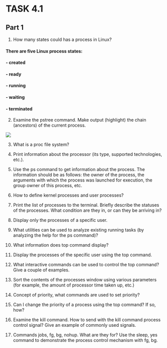 # TASK 4.1

## Part 1


1. How many states could has a process in Linux?

#### There are five Linux process states: 
#### - created
#### - ready
#### - running
#### - waiting
#### - terminated

2. Examine the pstree command. Make output (highlight) the chain (ancestors) of the current process.

![](https://github.com/ArturMaksymchuk/materialsEpam/blob/master/m4/task3/1-2.png)

3. What is a proc file system?



4. Print information about the processor (its type, supported technologies, etc.).



5. Use the ps command to get information about the process. The information should be as follows: the owner of the process, the arguments with which the process was launched for execution, the group owner of this process, etc.



6. How to define kernel processes and user processes?



7. Print the list of processes to the terminal. Briefly describe the statuses of the processes. What condition are they in, or can they be arriving in?



8. Display only the processes of a specific user.



9. What utilities can be used to analyze existing running tasks (by analyzing the help for the ps command)?



10. What information does top command display?



11. Display the processes of the specific user using the top command.



12. What interactive commands can be used to control the top command? Give a couple of examples.



13. Sort the contents of the processes window using various parameters (for example, the amount of processor time taken up, etc.)



14. Concept of priority, what commands are used to set priority?



15. Can I change the priority of a process using the top command? If so, how?



16. Examine the kill command. How to send with the kill command process control signal? Give an example of commonly used signals.



17. Commands jobs, fg, bg, nohup. What are they for? Use the sleep, yes command to demonstrate the process control mechanism with fg, bg.



